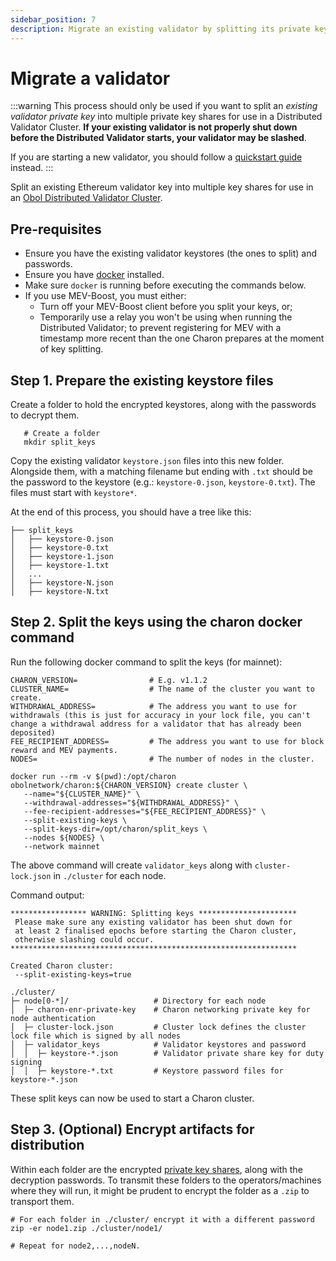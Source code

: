 ```yaml
---
sidebar_position: 7
description: Migrate an existing validator by splitting its private key into shares
---
```


# Migrate a validator

:::warning
This process should only be used if you want to split an *existing validator private key* into multiple private key shares for use in a Distributed Validator Cluster. **If your existing validator is not properly shut down before the Distributed Validator starts, your validator may be slashed**.

If you are starting a new validator, you should follow a [quickstart guide](../start/quickstart_overview.md) instead.
:::

Split an existing Ethereum validator key into multiple key shares for use in an [Obol Distributed Validator Cluster](../int/key-concepts.md#distributed-validator-cluster).

## Pre-requisites

- Ensure you have the existing validator keystores (the ones to split) and passwords.
- Ensure you have [docker](https://docs.docker.com/engine/install/) installed.
- Make sure `docker` is running before executing the commands below.
- If you use MEV-Boost, you must either:
    - Turn off your MEV-Boost client before you split your keys, or;
    - Temporarily use a relay you won't be using when running the Distributed Validator; to prevent registering for MEV with a timestamp more recent than the one Charon prepares at the moment of key splitting.

## Step 1. Prepare the existing keystore files

Create a folder to hold the encrypted keystores, along with the passwords to decrypt them.

```shell
   # Create a folder
   mkdir split_keys
```

Copy the existing validator `keystore.json` files into this new folder. Alongside them, with a matching filename but ending with `.txt` should be the password to the keystore (e.g.: `keystore-0.json`, `keystore-0.txt`). The files must start with `keystore*`.

At the end of this process, you should have a tree like this:

```shell
├── split_keys
│   ├── keystore-0.json
│   ├── keystore-0.txt
│   ├── keystore-1.json
│   ├── keystore-1.txt
│   ...
│   ├── keystore-N.json
│   ├── keystore-N.txt
```

## Step 2. Split the keys using the charon docker command

Run the following docker command to split the keys (for mainnet):

```shell
CHARON_VERSION=                # E.g. v1.1.2
CLUSTER_NAME=                  # The name of the cluster you want to create.
WITHDRAWAL_ADDRESS=            # The address you want to use for withdrawals (this is just for accuracy in your lock file, you can't change a withdrawal address for a validator that has already been deposited)
FEE_RECIPIENT_ADDRESS=         # The address you want to use for block reward and MEV payments.
NODES=                         # The number of nodes in the cluster.

docker run --rm -v $(pwd):/opt/charon obolnetwork/charon:${CHARON_VERSION} create cluster \
   --name="${CLUSTER_NAME}" \
   --withdrawal-addresses="${WITHDRAWAL_ADDRESS}" \
   --fee-recipient-addresses="${FEE_RECIPIENT_ADDRESS}" \
   --split-existing-keys \
   --split-keys-dir=/opt/charon/split_keys \
   --nodes ${NODES} \
   --network mainnet
```

The above command will create `validator_keys` along with `cluster-lock.json` in `./cluster` for each node.

Command output:

```shell
***************** WARNING: Splitting keys **********************
 Please make sure any existing validator has been shut down for
 at least 2 finalised epochs before starting the Charon cluster,
 otherwise slashing could occur.                               
****************************************************************

Created Charon cluster:
 --split-existing-keys=true

./cluster/
├─ node[0-*]/                   # Directory for each node
│  ├─ charon-enr-private-key    # Charon networking private key for node authentication
│  ├─ cluster-lock.json         # Cluster lock defines the cluster lock file which is signed by all nodes
│  ├─ validator_keys            # Validator keystores and password
│  │  ├─ keystore-*.json        # Validator private share key for duty signing
│  │  ├─ keystore-*.txt         # Keystore password files for keystore-*.json
```

These split keys can now be used to start a Charon cluster.

## Step 3. (Optional) Encrypt artifacts for distribution

Within each folder are the encrypted [private key shares](../int/key-concepts.md#distributed-validator-key-share), along with the decryption passwords. To transmit these folders to the operators/machines where they will run, it might be prudent to encrypt the folder as a `.zip` to transport them.

```shell
# For each folder in ./cluster/ encrypt it with a different password
zip -er node1.zip ./cluster/node1/

# Repeat for node2,...,nodeN.
```